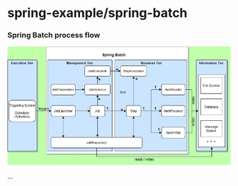 # spring-example/spring-batch
### Spring Batch process flow
![Spring Batch process flow](<../assets/spring.batch.processing.jpg>)
<!-- ![Spring Batch process flow](<https://github.com/chinmay-anand/spring-examples/blob/master/spring-batch/spring.batch.processing.jpg>)  - This relative path will also work -->
...
